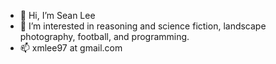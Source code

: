 - 👋 Hi, I’m Sean Lee
- 👀 I’m interested in reasoning and science fiction, landscape photography, football, and programming.
- 📫 xmlee97 at gmail.com

<!---
SeanLee97/SeanLee97 is a ✨ special ✨ repository because its `README.md` (this file) appears on your GitHub profile.
You can click the Preview link to take a look at your changes.
--->
